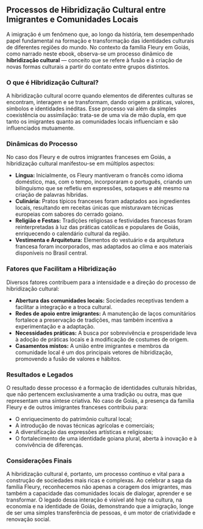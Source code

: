 ## Processos de Hibridização Cultural entre Imigrantes e Comunidades Locais

A imigração é um fenômeno que, ao longo da história, tem desempenhado papel fundamental na formação e transformação das identidades culturais de diferentes regiões do mundo. No contexto da família Fleury em Goiás, como narrado neste ebook, observa-se um processo dinâmico de **hibridização cultural** — conceito que se refere à fusão e à criação de novas formas culturais a partir do contato entre grupos distintos.

### O que é Hibridização Cultural?

A hibridização cultural ocorre quando elementos de diferentes culturas se encontram, interagem e se transformam, dando origem a práticas, valores, símbolos e identidades inéditas. Esse processo vai além da simples coexistência ou assimilação: trata-se de uma via de mão dupla, em que tanto os imigrantes quanto as comunidades locais influenciam e são influenciados mutuamente.

### Dinâmicas do Processo

No caso dos Fleury e de outros imigrantes franceses em Goiás, a hibridização cultural manifestou-se em múltiplos aspectos:

- **Língua:** Inicialmente, os Fleury mantiveram o francês como idioma doméstico, mas, com o tempo, incorporaram o português, criando um bilinguismo que se refletiu em expressões, sotaques e até mesmo na criação de palavras híbridas.
- **Culinária:** Pratos típicos franceses foram adaptados aos ingredientes locais, resultando em receitas únicas que misturavam técnicas europeias com sabores do cerrado goiano.
- **Religião e Festas:** Tradições religiosas e festividades francesas foram reinterpretadas à luz das práticas católicas e populares de Goiás, enriquecendo o calendário cultural da região.
- **Vestimenta e Arquitetura:** Elementos do vestuário e da arquitetura francesa foram incorporados, mas adaptados ao clima e aos materiais disponíveis no Brasil central.

### Fatores que Facilitam a Hibridização

Diversos fatores contribuem para a intensidade e a direção do processo de hibridização cultural:

- **Abertura das comunidades locais:** Sociedades receptivas tendem a facilitar a integração e a troca cultural.
- **Redes de apoio entre imigrantes:** A manutenção de laços comunitários fortalece a preservação de tradições, mas também incentiva a experimentação e a adaptação.
- **Necessidades práticas:** A busca por sobrevivência e prosperidade leva à adoção de práticas locais e à modificação de costumes de origem.
- **Casamentos mistos:** A união entre imigrantes e membros da comunidade local é um dos principais vetores de hibridização, promovendo a fusão de valores e hábitos.

### Resultados e Legados

O resultado desse processo é a formação de identidades culturais híbridas, que não pertencem exclusivamente a uma tradição ou outra, mas que representam uma síntese criativa. No caso de Goiás, a presença da família Fleury e de outros imigrantes franceses contribuiu para:

- O enriquecimento do patrimônio cultural local;
- A introdução de novas técnicas agrícolas e comerciais;
- A diversificação das expressões artísticas e religiosas;
- O fortalecimento de uma identidade goiana plural, aberta à inovação e à convivência de diferenças.

### Considerações Finais

A hibridização cultural é, portanto, um processo contínuo e vital para a construção de sociedades mais ricas e complexas. Ao celebrar a saga da família Fleury, reconhecemos não apenas a coragem dos imigrantes, mas também a capacidade das comunidades locais de dialogar, aprender e se transformar. O legado dessa interação é visível até hoje na cultura, na economia e na identidade de Goiás, demonstrando que a imigração, longe de ser uma simples transferência de pessoas, é um motor de criatividade e renovação social.